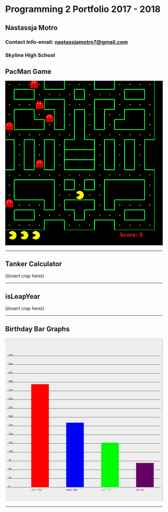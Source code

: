 # Programming 2 Portfolio 2017 - 2018
## Nastassja Motro
### Contact Info-email: [nastassjamotro7@gmail.com](mailto:nastassjamotro7@gmail.com)
### Skyline High School

## PacMan Game
[![Alt text](https://github.com/nastassjamotro/Programming-2-Portfolio/blob/master/img/PacMan.png "PacMan Game")](https://natassjamotro.github.io/Programming-2-Portfolio/PacMan)

-----
## Tanker Calculator

((insert crap here))

-----
## isLeapYear

((insert crap here))

-----

## Birthday Bar Graphs
[![Alt text](https://github.com/nastassjamotro/Programming-2-Portfolio/blob/master/img/BarGraphs.png)](https://natassjamotro.github.io/Programming-2-Portfolio/BarGraph)

-----

##


